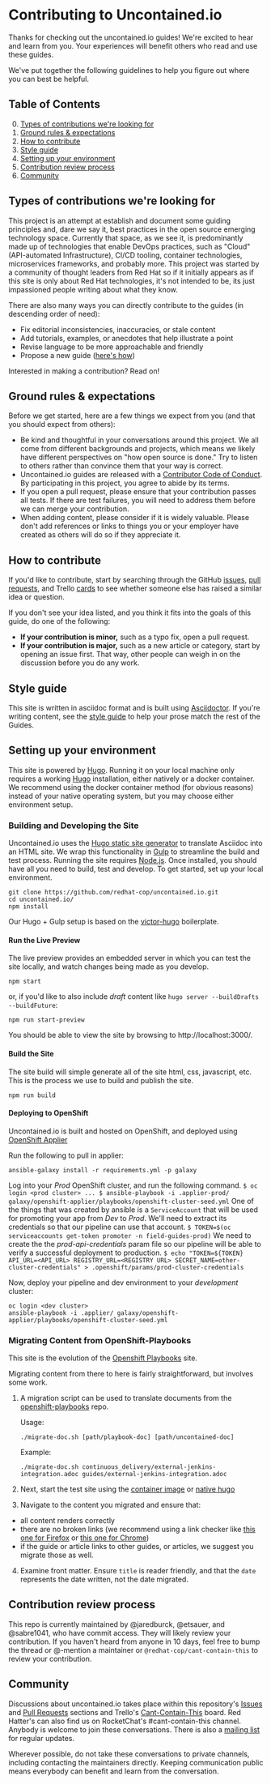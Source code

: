 # Contributing to Uncontained.io

Thanks for checking out the uncontained.io guides! We're excited to hear and learn from you. Your experiences will benefit others who read and use these guides.

We've put together the following guidelines to help you figure out where you can best be helpful.

## Table of Contents

0. [Types of contributions we're looking for](#types-of-contributions-were-looking-for)
0. [Ground rules & expectations](#ground-rules--expectations)
0. [How to contribute](#how-to-contribute)
0. [Style guide](#style-guide)
0. [Setting up your environment](#setting-up-your-environment)
0. [Contribution review process](#contribution-review-process)
0. [Community](#community)

## Types of contributions we're looking for
This project is an attempt at establish and document some guiding principles and, dare we say it, best practices in the open source emerging technology space. Currently that space, as we see it, is predominantly made up of technologies that enable DevOps practices, such as "Cloud" (API-automated Infrastructure), CI/CD tooling, container technologies, microservices frameworks, and probably more. This project was started by a community of thought leaders from Red Hat so if it initially appears as if this site is only about Red Hat technologies, it's not intended to be, its just impassioned people writing about what they know.

There are also many ways you can directly contribute to the guides (in descending order of need):

* Fix editorial inconsistencies, inaccuracies, or stale content
* Add tutorials, examples, or anecdotes that help illustrate a point
* Revise language to be more approachable and friendly
* Propose a new guide ([here's how](./docs/new_guides.md))

Interested in making a contribution? Read on!

## Ground rules & expectations

Before we get started, here are a few things we expect from you (and that you should expect from others):

* Be kind and thoughtful in your conversations around this project. We all come from different backgrounds and projects, which means we likely have different perspectives on "how open source is done." Try to listen to others rather than convince them that your way is correct.
* Uncontained.io guides are released with a [Contributor Code of Conduct](./CODE_OF_CONDUCT.md). By participating in this project, you agree to abide by its terms.
* If you open a pull request, please ensure that your contribution passes all tests. If there are test failures, you will need to address them before we can merge your contribution.
* When adding content, please consider if it is widely valuable. Please don't add references or links to things you or your employer have created as others will do so if they appreciate it.

## How to contribute

If you'd like to contribute, start by searching through the GitHub [issues](https://github.com/redhat-cop/uncontained.io/issues), [pull requests](https://github.com/redhat-cop/uncontained.io/pulls), and Trello  [cards](https://trello.com/b/JMaxIjCy/cant-contain-this) to see whether someone else has raised a similar idea or question.

If you don't see your idea listed, and you think it fits into the goals of this guide, do one of the following:
* **If your contribution is minor,** such as a typo fix, open a pull request.
* **If your contribution is major,** such as a new article or category, start by opening an issue first. That way, other people can weigh in on the discussion before you do any work.

## Style guide

This site is written in asciidoc format and is built using [Asciidoctor](https://asciidoctor.org/). If you're writing content, see the [style guide](./docs/style_guide.adoc) to help your prose match the rest of the Guides.

## Setting up your environment

This site is powered by [Hugo](https://gohugo.io/). Running it on your local machine only requires a working [Hugo](https://gohugo.io/getting-started/installing) installation, either natively or a docker container. We recommend using the docker container method (for obvious reasons) instead of your native operating system, but you may choose either environment setup.

### Building and Developing the Site

Uncontained.io uses the [Hugo static site generator](https://gohugo.io/) to translate Asciidoc into an HTML site. We wrap this functionality in [Gulp](https://gulpjs.com/) to streamline the build and test process. Running the site requires [Node.js](https://nodejs.org/). Once installed, you should have all you need to build, test and develop. To get started, set up your local environment.

```
git clone https://github.com/redhat-cop/uncontained.io.git
cd uncontained.io/
npm install
```

Our Hugo + Gulp setup is based on the [victor-hugo](https://github.com/netlify/victor-hugo) boilerplate.

#### Run the Live Preview

The live preview provides an embedded server in which you can test the site locally, and watch changes being made as you develop.

```
npm start
```

or, if you'd like to also include _draft_ content like `hugo server --buildDrafts --buildFuture`:

```
npm run start-preview
```

You should be able to view the site by browsing to http://localhost:3000/.

#### Build the Site

The site build will simple generate all of the site html, css, javascript, etc. This is the process we use to build and publish the site.

```
npm run build
```

#### Deploying to OpenShift

Uncontained.io is built and hosted on OpenShift, and deployed using [OpenShift Applier](https://github.com/redhat-cop/openshift-applier)

Run the following to pull in applier:

```
ansible-galaxy install -r requirements.yml -p galaxy
```

Log into your _Prod_ OpenShift cluster, and run the following command.
    ```
    $ oc login <prod cluster>
    ...
    $ ansible-playbook -i .applier-prod/ galaxy/openshift-applier/playbooks/openshift-cluster-seed.yml
    ```
One of the things that was created by ansible is a `ServiceAccount` that will be used for promoting your app from _Dev_ to _Prod_. We'll need to extract its credentials so that our pipeline can use that account.
    ```
    $ TOKEN=$(oc serviceaccounts get-token promoter -n field-guides-prod)
    ```
We need to create the the *prod-api-credentials* param file so our pipeline will be able to verify a successful deployment to production.
    ```
    $ echo "TOKEN=${TOKEN}
    API_URL=<API_URL>
    REGISTRY_URL=<REGISTRY URL>
    SECRET_NAME=other-cluster-credentials" > .openshift/params/prod-cluster-credentials
    ```

Now, deploy your pipeline and dev environment to your _development_ cluster:

```
oc login <dev cluster>
ansible-playbook -i .applier/ galaxy/openshift-applier/playbooks/openshift-cluster-seed.yml
```

### Migrating Content from OpenShift-Playbooks

This site is the evolution of the [Openshift Playbooks](https://github.com/redhat-cop/openshift-playbooks) site.

Migrating content from there to here is fairly straightforward, but involves some work.

1. A migration script can be used to translate documents from the [openshift-playbooks](https://github.com/redhat-cop/openshift-playbooks) repo.

    Usage:
    ```
    ./migrate-doc.sh [path/playbook-doc] [path/uncontained-doc]
    ```

    Example:
    ```
    ./migrate-doc.sh continuous_delivery/external-jenkins-integration.adoc guides/external-jenkins-integration.adoc
    ```
2. Next, start the test site using the [container image](#containerized-hugo-environment-quickstart-guide) or [native hugo](#native-hugo-environment-quickstart-guide)
3. Navigate to the content you migrated and ensure that:
  * all content renders correctly
  * there are no broken links (we recommend using a link checker like [this one for Firefox](https://addons.mozilla.org/en-US/firefox/addon/linkchecker/) or [this one for Chrome](https://chrome.google.com/webstore/detail/broken-link-checker/nibppfobembgfmejpjaaeocbogeonhch?hl=en))
  * if the guide or article links to other guides, or articles, we suggest you migrate those as well.
4. Examine front matter. Ensure `title` is reader friendly, and that the `date` represents the date written, not the date migrated.

## Contribution review process

This repo is currently maintained by @jaredburck, @etsauer, and @sabre1041, who have commit access. They will likely review your contribution. If you haven't heard from anyone in 10 days, feel free to bump the thread or @-mention a maintainer or `@redhat-cop/cant-contain-this` to review your contribution.

## Community

Discussions about uncontained.io takes place within this repository's [Issues](https://github.com/redhat-cop/uncontained.io/issues) and [Pull Requests](https://github.com/redhat-cop/uncontained.io/pulls) sections and Trello's [Cant-Contain-This](https://trello.com/b/JMaxIjCy/cant-contain-this) board. Red Hatter's can also find us on RocketChat's #cant-contain-this channel. Anybody is welcome to join these conversations. There is also a [mailing list](http://uncontained.io/) for regular updates.

Wherever possible, do not take these conversations to private channels, including contacting the maintainers directly. Keeping communication public means everybody can benefit and learn from the conversation.
